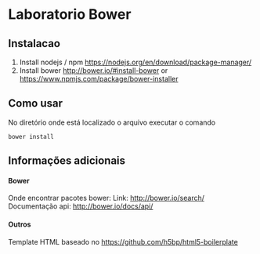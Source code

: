 # Laboratorio Bower

## Instalacao
1. Install nodejs / npm  https://nodejs.org/en/download/package-manager/
2. Install bower http://bower.io/#install-bower   or   https://www.npmjs.com/package/bower-installer

## Como usar
No diretório onde está localizado o arquivo executar o comando
```
bower install
```

## Informações adicionais

#### Bower
Onde encontrar pacotes bower: Link: http://bower.io/search/
Documentação api: http://bower.io/docs/api/

#### Outros
Template HTML baseado no https://github.com/h5bp/html5-boilerplate